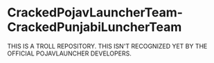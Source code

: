 # CrackedPojavLauncherTeam-CrackedPunjabiLuncherTeam
THIS IS A TROLL REPOSITORY. THIS ISN'T RECOGNIZED YET BY THE OFFICIAL POJAVLAUNCHER DEVELOPERS.
